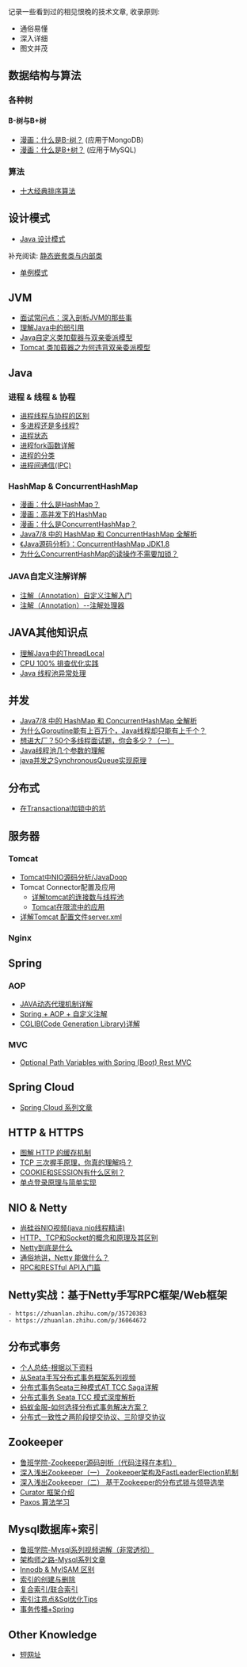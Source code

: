 记录一些看到过的相见恨晚的技术文章, 收录原则: 
- 通俗易懂
- 深入详细
- 图文并茂

## 数据结构与算法
### 各种树
#### B-树与B+树
+ [漫画：什么是B-树？](https://mp.weixin.qq.com/s?__biz=MzIxMjE5MTE1Nw==&mid=2653190965&idx=1&sn=53f78fa037386f85531832cd5322d2a0&chksm=8c9909efbbee80f90512f0c36356c31cc74c388c46388dc2317d43c8f8597298f233ca9c29e9&scene=21#wechat_redirect) (应用于MongoDB)
+ [漫画：什么是B+树？](https://mp.weixin.qq.com/s?__biz=MzIxMjE5MTE1Nw==&mid=2653191027&idx=1&sn=4ba22e3ec8bd149f69fc0aba72e4347e&chksm=8c9909a9bbee80bfa1d8497ff0525df130414c1731b5aa5287bf16ea1cf86c8d8e6f20782184&scene=21#wechat_redirect) (应用于MySQL)

### 算法
+ [十大经典排序算法](https://github.com/xiatianhappy666/fantastic-blogs/blob/master/doc/Algorithm/Sorting.md)

## 设计模式

+ [Java 设计模式](https://www.javadoop.com/post/design-pattern#%E5%88%9B%E5%BB%BA%E5%9E%8B%E6%A8%A1%E5%BC%8F) 

补充阅读: [静态嵌套类与内部类](https://blog.csdn.net/a327369238/article/details/52780442)

+ [单例模式](https://mp.weixin.qq.com/s?__biz=MzIxMjE5MTE1Nw==&mid=2653192251&idx=2&sn=4acce2985ab4fcc908235891c9213628&chksm=8c99f2e1bbee7bf7f64132bb58d3023f79b3c11fe2043dcd29fe07f4ddb5b3c7d375252d8555&scene=21#wechat_redirect)

## JVM
+ [面试常问点：深入剖析JVM的那些事](https://mp.weixin.qq.com/s?__biz=MzI2OTQxMTM4OQ==&mid=2247486633&idx=1&sn=07336f531f3977522c457f237a08fe49&chksm=eae1f9fbdd9670ed3f87a1769f4461ca3959c6dc00e35b42a87de6cfa5392d4c2761687354d6#rd)
+ [理解Java中的弱引用](https://droidyue.com/blog/2014/10/12/understanding-weakreference-in-java/)
+ [Java自定义类加载器与双亲委派模型](https://www.cnblogs.com/wxd0108/p/6681618.html)
+ [Tomcat 类加载器之为何违背双亲委派模型](https://blog.csdn.net/qq_38182963/article/details/78660779)



## Java

### 进程 & 线程 & 协程
+ [进程线程与协程的区别](https://github.com/xiatianhappy666/fantastic-blogs/blob/master/doc/ProcessAndThread/DefinitionAndDiff.md)
+ [多进程还是多线程?](https://yq.aliyun.com/articles/500587)
+ [进程状态](http://www.cnblogs.com/zxf98/p/5716296.html)
+ [进程fork函数详解](https://www.bilibili.com/video/av32769980/)
+ [进程的分类](https://blog.csdn.net/zjwson/article/details/53321488)
+ [进程间通信(IPC)](https://www.cnblogs.com/CheeseZH/p/5264465.html)


### HashMap & ConcurrentHashMap
+ [漫画：什么是HashMap？](https://mp.weixin.qq.com/s?__biz=MzIxMjE5MTE1Nw==&mid=2653191907&idx=1&sn=876860c5a9a6710ead5dd8de37403ffc&chksm=8c990c39bbee852f71c9dfc587fd70d10b0eab1cca17123c0a68bf1e16d46d71717712b91509&scene=21#wechat_redirect)
+ [漫画：高并发下的HashMap](https://mp.weixin.qq.com/s?__biz=MzIxMjE5MTE1Nw==&mid=2653192000&idx=1&sn=118cee6d1c67e7b8e4f762af3e61643e&chksm=8c990d9abbee848c739aeaf25893ae4382eca90642f65fc9b8eb76d58d6e7adebe65da03f80d&scene=21#wechat_redirect)
+ [漫画：什么是ConcurrentHashMap？](https://mp.weixin.qq.com/s?__biz=MzIxMjE5MTE1Nw==&mid=2653192083&idx=1&sn=5c4becd5724dd72ad489b9ed466329f5&chksm=8c990d49bbee845f69345e4121888ec967df27988bc66afd984a25331d2f6464a61dc0335a54&scene=21#wechat_redirect)
+ [Java7/8 中的 HashMap 和 ConcurrentHashMap 全解析](https://www.javadoop.com/post/hashmap)
+ [《Java源码分析》：ConcurrentHashMap JDK1.8](https://blog.csdn.net/u010412719/article/details/52145145)
+ [为什么ConcurrentHashMap的读操作不需要加锁？](https://www.jianshu.com/p/fbf6d586f43a)


### JAVA自定义注解详解
+ [注解（Annotation）自定义注解入门](http://www.cnblogs.com/peida/archive/2013/04/24/3036689.html)
+ [注解（Annotation）--注解处理器](https://www.cnblogs.com/peida/archive/2013/04/26/3038503.html)


## JAVA其他知识点
+ [理解Java中的ThreadLocal](https://droidyue.com/blog/2016/03/13/learning-threadlocal-in-java/)
+ [CPU 100% 排查优化实践](https://github.com/xiatianhappy666/fantastic-blogs/blob/master/doc/ProcessAndThread/CPUtroubleShooting.md)
+ [Java 线程池异常处理](https://www.jianshu.com/p/281958d20b04)


## 并发
+ [Java7/8 中的 HashMap 和 ConcurrentHashMap 全解析](https://www.javadoop.com/post/hashmap)
+ [为什么Goroutine能有上百万个，Java线程却只能有上千个？](https://mp.weixin.qq.com/s/v-Q5aOnYVj7l-kMQopkPLA)
+ [想进大厂？50个多线程面试题，你会多少？（一）](https://segmentfault.com/a/1190000013813740#articleHeader21)  
+ [Java线程池几个参数的理解](https://blog.csdn.net/yinkai1205/article/details/47667971)  
+ [java并发之SynchronousQueue实现原理](https://blog.csdn.net/yanyan19880509/article/details/52562039)

## 分布式
+ [在Transactional加锁中的坑](https://blog.52itstyle.com/archives/2952/)

## 服务器

### Tomcat
+ [Tomcat中NIO源码分析/JavaDoop](https://www.javadoop.com/post/tomcat-nio)
+ Tomcat Connector配置及应用
	* [详解tomcat的连接数与线程池](https://www.cnblogs.com/kismetv/p/7806063.html#t23)
	* [Tomcat在限流中的应用](https://blog.52itstyle.com/archives/2982/)
+ [详解Tomcat 配置文件server.xml](http://www.cnblogs.com/kismetv/p/7228274.html#title2-2)

### Nginx


## Spring

### AOP
+ [JAVA动态代理机制详解](http://www.cnblogs.com/xiaoluo501395377/p/3383130.html)
+ [Spring + AOP + 自定义注解](https://blog.csdn.net/qq_27093465/article/details/78800100)
+ [CGLIB(Code Generation Library)详解](https://blog.csdn.net/danchu/article/details/70238002)  
### MVC
+ [Optional Path Variables with Spring (Boot) Rest MVC](https://www.n-k.de/2016/05/optional-path-variables-with-spring-boot-rest-mvc.html)

## Spring Cloud
+ [Spring Cloud 系列文章](http://www.ityouknow.com/spring-cloud.html)

## HTTP & HTTPS
+ [图解 HTTP 的缓存机制](https://mp.weixin.qq.com/s/nh8mLtCne04UIsfj42SJew)
+ [TCP 三次握手原理，你真的理解吗？](https://mp.weixin.qq.com/s/yH3PzGEFopbpA-jw4MythQ)
+ [COOKIE和SESSION有什么区别？](https://www.zhihu.com/question/19786827/answer/28752144)
+ [单点登录原理与简单实现](https://www.cnblogs.com/ywlaker/p/6113927.html)


## NIO & Netty
+ [尚硅谷NIO视频(java nio线程精讲)](https://www.bilibili.com/video/BV14W411u7ro)
+ [HTTP、TCP和Socket的概念和原理及其区别](https://www.jianshu.com/p/947a2673102a)
+ [Netty到底是什么](https://juejin.im/post/6844903703183360008)
+ [通俗地讲，Netty 能做什么？](https://www.zhihu.com/question/24322387)
+ [RPC和RESTful API入门篇](https://juejin.cn/post/6844903743322849287)

## Netty实战：基于Netty手写RPC框架/Web框架
	- https://zhuanlan.zhihu.com/p/35720383
	- https://zhuanlan.zhihu.com/p/36064672

## 分布式事务
+ [个人总结-根据以下资料](https://docs.google.com/document/d/1xEyk5HewbMSFE9C8feRsRafnxx5Hw2ysTS11xGWBxZQ/edit?usp=sharing)
+ [从Seata手写分布式事务框架系列视频](https://www.bilibili.com/video/BV1aJ411Y73e?p=1)
+ [分布式事务Seata三种模式AT TCC Saga详解](https://juejin.im/post/6844903913691283469#heading-8)
+ [分布式事务 Seata TCC 模式深度解析](https://mp.weixin.qq.com/s/G9vkficqBSpmtGITgsJPgw)
+ [蚂蚁金服-如何选择分布式事务解决方案？](https://www.jiqizhixin.com/articles/2020-06-01-10)
+ [分布式一致性之两阶段提交协议、三阶提交协议](https://zhuanlan.zhihu.com/p/35616810)


## Zookeeper
+ [鲁班学院-Zookeeper源码剖析（代码注释在本机）](https://www.bilibili.com/video/BV1Vy4y1C7Rf?p=8)
+ [深入浅出Zookeeper（一） Zookeeper架构及FastLeaderElection机制](http://www.jasongj.com/zookeeper/fastleaderelection/)
+ [深入浅出Zookeeper（二） 基于Zookeeper的分布式锁与领导选举](http://www.jasongj.com/zookeeper/distributedlock/)
+ [Curator 框架介绍](https://zhmin.github.io/2019/09/02/zookeeper-curator/)
+ [Paxos 算法学习](https://zhmin.github.io/2019/09/11/paxos/)


## Mysql数据库+索引
+ [鲁班学院-Mysql系列视频讲解（非常透彻）](https://www.bilibili.com/video/BV18A411E7Eb)
+ [架构师之路-Mysql系列文章](https://github.com/xiatianhappy666/fantastic-blogs/blob/master/doc/DataBase/Mysql_arch_wechat.md)
+ [Innodb & MyISAM 区别](https://github.com/xiatianhappy666/fantastic-blogs/blob/master/doc/DataBase/Innodb&MyISAMDiff.md)
+ [索引的创建与删除](https://github.com/xiatianhappy666/fantastic-blogs/blob/master/doc/DataBase/IndexCRUD.md)
+ [复合索引/联合索引](https://github.com/xiatianhappy666/fantastic-blogs/blob/master/doc/DataBase/CompositeIndex.md)
+ [索引注意点&Sql优化Tips](https://github.com/xiatianhappy666/fantastic-blogs/blob/master/doc/DataBase/IndexRules.md)
+ [事务传播+Spring](https://blog.csdn.net/soonfly/article/details/70305683)


## Other Knowledge
+ [短网址](https://juejin.im/entry/6844903891675381768)
